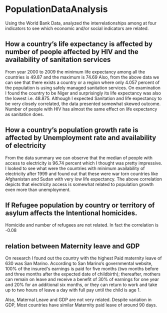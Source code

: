 # PopulationDataAnalysis

Using the World Bank Data, analyzed the interrelationships among at four indicators to see which economic and/or social indicators are related.
## How a country’s life expectancy is affected by number of people affected by HIV and the availability of sanitation services
From year 2000 to 2009 the minimum life expectancy among all the countries is 49.87 and the maximum is 74.69 Also, from the above data we can see that there exists a country or a region where only 4.057 percent of the population is using safely managed sanitation services. On examination I found the country to be Niger and surprisingly its life expectancy was also the lowest i.e. 48.875.
Although I expected Sanitation and life expectancy to be very closely correlated, the data presented somewhat skewed outcome. Number of people with HIV has almost the same effect on life expectancy as sanitation does.

## How a country’s population growth rate is affected by Unemployment rate and availability of electricity
From the data summary we can observe that the median of people with access to electricity is 96.74 percent which I thought was pretty impressive. 
 I looked to see what were the countries with minimum availability of electricity after 1999 and found out that these were war torn countries like Afghanistan and Sudan with very low life expectancy. The above correlation depicts that electricity access is somewhat related to population growth even more than unemployment.
## If Refugee population by country or territory of asylum affects the Intentional homicides.
Homicide and number of refugees are not related. In fact the correlation is -0.08

## relation between Maternity leave and GDP
On research I found out the country with the highest Paid maternity leave of 630 was San Marino. According to San Marino’s governmental website,  100% of the insured's earnings is paid for five months (two months before and three months after the expected date of childbirth); thereafter, mothers can remain on leave and receive a benefit of 30% of earnings for one year and 20% for an additional six months, or they can return to work and take up to two hours of leave a day with full pay until the child is age 1. 

Also, Maternal Leave and GDP are not very related. Despite variation in GDP, Most countries have similar Maternity paid leave of around 90 days. 
